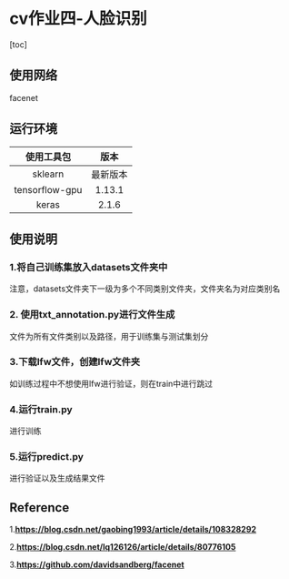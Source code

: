 # cv作业四-人脸识别

[toc]

## 使用网络

facenet

## 运行环境

|   使用工具包   |   版本   |
| :------------: | :------: |
|    sklearn     | 最新版本 |
| tensorflow-gpu |  1.13.1  |
|     keras      |  2.1.6   |

## 使用说明

### 1.将自己训练集放入datasets文件夹中

注意，datasets文件夹下一级为多个不同类别文件夹，文件夹名为对应类别名

### 2. 使用txt_annotation.py进行文件生成

文件为所有文件类别以及路径，用于训练集与测试集划分

### 3.下载lfw文件，创建lfw文件夹

如训练过程中不想使用lfw进行验证，则在train中进行跳过

### 4.运行train.py

进行训练

### 5.运行predict.py

进行验证以及生成结果文件

## Reference

1.**https://blog.csdn.net/gaobing1993/article/details/108328292**

2.**https://blog.csdn.net/lq126126/article/details/80776105**

3.**https://github.com/davidsandberg/facenet**

